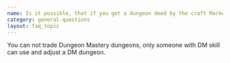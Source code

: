 ```yaml
---
name: Is it possible, that if you get a dungeon deed by the craft Marketeer, that you could ask someone with Dungeon Mastery to create the dungeon for you and trade it to you, even if you don`t have Dungeon Mastery?
category: general-questions
layout: faq_topic
---
```

You can not trade Dungeon Mastery dungeons, only someone with DM skill can use and adjust a DM dungeon.